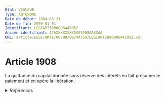 ```yaml
---
État: VIGUEUR
Type: AUTONOME
Date de début: 1804-03-21
Date de fin: 2999-01-01
Identifiant: LEGIARTI000006445052
Ancien identifiant: ACAXXXXXXXX5X01908AAXXAA
URL: article/LEGI/ARTI/00/00/06/44/50/LEGIARTI000006445052.xml
---
```


<h1>Article 1908</h1>

La quittance du capital donnée sans réserve des intérêts en fait présumer le
paiement et en opère la libération.


<details>
  <summary><em>Références</em></summary>

  <h2>Références faites par l'article</h2>
  
  <ul>
    <li>
      CREATION source Loi 1804-03-09 promulguée le 19 mars 1804
    </li>
  </ul>
</details>
